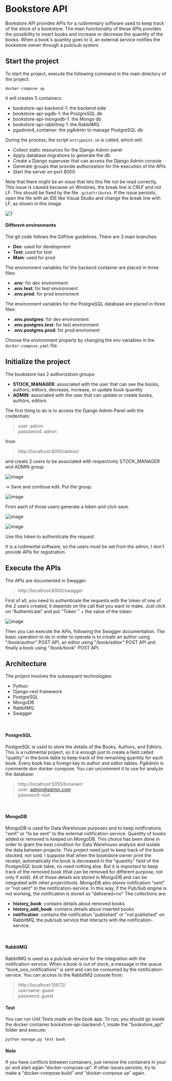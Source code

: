 # Bookstore API
Bookstore API provides APIs for a rudimentary software used to keep track of the stock of a bookstore. 
The main functionality of these APIs provides the possibility to insert books and increase or decrease the quantity of the books. 
When a book's quantity goes to 0, an external service notifies the bookstore owner through a pub/sub system.

## Start the project
To start the project, execute the following command in the main directory of the project:
```
docker-compose up
```
It will creates 5 containers:
- bookstore-api-backend-1: the backend side
- bookstore-api-pgdb-1: the PostgreSQL db
- bookstore-api-mongodb-1: the Mongo db
- bookstore-api-rabbitmq-1: the RabbitMQ
- pgadmin4_container: the pgAdmin to manage PostgreSQL db

During the process, the script `entrypoint.sh` is called, which will:
- Collect static resources for the Django Admin panel
- Apply database migrations to generate the db
- Create a Django superuser that can access the Django Admin console
- Generate groups that provide authorization for the execution of the APIs
- Start the server on port 8000

Note that there might be an issue that lets this file not be read correctly. This issue is caused because on Windows, the break line is CRLF and not LF. This should be fixed by the file `.gitattributes`. If the issue persists, open the file with an IDE like Visual Studio and change the break line with LF, as shown in this image.

![1](https://github.com/Aragorn1992gb/bookstore-api/assets/63260164/f0c9c531-a14b-4df3-95f8-3f486db5eb75)
<br>

#### Different environments
The git code follows the GitFlow guidelines. There are 3 main branches:
- **Dev**: used for development
- **Test**: used for test
- **Main**: used for prod

The environment variables for the backend container are placed in three files:
- **.env**: for dev environment
- **.env.test**: for test environment
- **.env.prod**: for prod enviroment

The environment variables for the PostgreSQL database are placed in three files:
- **.env.postgres**: for dev environment
- **.env.postgres.test**: for test environment
- **.env.postgres.prod**: for prod enviroment

Choose the environment properly by changing the env variables in the `docker-compose.yaml` file.

## Initialize the project
The bookstore has 2 authorization groups:
- **STOCK_MANAGER**: associated with the user that can see the books, authors, editors, decrease, increase, or update book quantity
- **ADMIN**: associated with the user that can update or create books, authors, editors

The first thing to do is to access the Django Admin Panel with the credentials:
> user: admin <br>
> passsword: admin

from
> http://localhost:8000/admin/

and create 2 users to be associated with respectively STOCK_MANAGER and ADMIN group:

![image](https://github.com/Aragorn1992gb/bookstore-api/assets/63260164/ea01f6a4-7616-47db-8781-e7aa2ab1acd2)


-> Save and continue edit. Put the group:

![image](https://github.com/Aragorn1992gb/bookstore-api/assets/63260164/1a494941-585b-4aba-bda7-2a58ca671e82)


From each of those users generate a token and click save.

![image](https://github.com/Aragorn1992gb/bookstore-api/assets/63260164/70fdc488-2c50-4c82-a8a7-2e200c786bb1)

![image](https://github.com/Aragorn1992gb/bookstore-api/assets/63260164/71ecb1bb-7acd-4810-a750-99d602d1be8b)



Use this token to authenticate the request.

It is a rudimental software, so the users must be set from the admin, I don't provide APIs for registration.

## Execute the APIs
The APIs are documented in Swagger:
> http://localhost:8000/swagger

First of all, you need to authenticate the requests with the token of one of the 2 users created; it depends on the call that you want to make. Just click on "Authenticate" and put "Token " + the value of the token:

![image](https://github.com/Aragorn1992gb/bookstore-api/assets/63260164/8c337c56-cccd-4f02-a118-a7051405d6dc)

Then you can execute the APIs, following the Swagger documentation.
The basic operation to do in order to operate is to create an author using "/book/author" POST API, an editor using "/book/editor" POST API and finally a book using "/book/book" POST API.
## Architecture
The project involves the subsequent technologies:
- Python
- Django-rest framework
- PostgreSQL
- MongoDB
- RabbitMQ
- Swagger
<br>

#### PostgreSQL
PostgreSQL is used to store the details of the Books, Authors, and Editors. This is a rudimental project, so it is enough just to create a field called "quatity" in the book table to keep track of the remaining quantity for each book. Every book has a foreign key to author and editor tables. 
PgAdmin is commente don docker compose. You can uncomment it to use for analyze the database:
> http://localhost:5055/browser/ <br>
> user: admin@admin.com <br>
> password: root
<br>

#### MongoDB
MongoDB is used for Data Warehouse purposes and to keep notifications "sent" or "to be sent" to the external notification-service.
Quantity of books added or removed is keeped on MongoDB. This choice has been done in order to grant the best condition for Data Warehouse analysis and isolate the data between projects. This project need just to keep track of the book stocked, not sold. I suppose that when the bookstore owner print the receipt, automatically the book is decreased in the "quantity" field of the PostgreSQL book table, no need nothing else. But it is important to keep track of the removed book (that can be removed for different purpose, not only if sold). All of those details are stored in MongoDB and can be integrated with other project/tools.
MongoDB also stores notification "sent" or "not sent" to the notification-service. In this way, if the Pub/Sub engine is not working, the notification is stored as "delivered=no"
The collections are:
- **history_book**: contains details about removed books
- **history_add_book**: contains details about inserted books
- **notification**: contains the notification "published" or "not published" on RabbitMQ, the pub/sub service that interacts with the notification-service.
<br>

#### RabbitMQ
RabbitMQ is used as a pub/sub service for the integration with the notification-service. When a book is out of stock, a message in the queue "book_ooo_notifications" is sent and can be consumed by the notification-service.
You can access to the RabbitMQ console from:
>http://localhost:15672/ <br>
> username: guest <br>
> password: guest

#### Test
You can run Unit Tests made on the book app. To run, you should go inside the docker container bookstore-api-backend-1, inside the "bookstore_api" folder and execute:
```
python manage.py test book
```
#### Note
If you have conflicts between containers, just remove the containers in your pc and start agian "docker-compose up". If other issues persists, try to make a "docker-compose build" and "docker-compose up" again.
